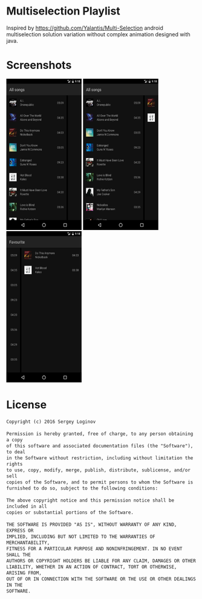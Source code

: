 # Multiselection Playlist
Inspired by https://github.com/Yalantis/Multi-Selection android multiselection solution variation without complex animation designed with java.

# Screenshots
<img src="/screenshots/01.png?raw=true" alt="alt text" width="199" height="400">
<img src="/screenshots/02.png?raw=true" alt="alt text" width="199" height="400">
<img src="/screenshots/03.png?raw=true" alt="alt text" width="199" height="400">

# License
```
Copyright (c) 2016 Sergey Loginov

Permission is hereby granted, free of charge, to any person obtaining a copy
of this software and associated documentation files (the "Software"), to deal
in the Software without restriction, including without limitation the rights
to use, copy, modify, merge, publish, distribute, sublicense, and/or sell
copies of the Software, and to permit persons to whom the Software is
furnished to do so, subject to the following conditions:

The above copyright notice and this permission notice shall be included in all
copies or substantial portions of the Software.

THE SOFTWARE IS PROVIDED "AS IS", WITHOUT WARRANTY OF ANY KIND, EXPRESS OR
IMPLIED, INCLUDING BUT NOT LIMITED TO THE WARRANTIES OF MERCHANTABILITY,
FITNESS FOR A PARTICULAR PURPOSE AND NONINFRINGEMENT. IN NO EVENT SHALL THE
AUTHORS OR COPYRIGHT HOLDERS BE LIABLE FOR ANY CLAIM, DAMAGES OR OTHER
LIABILITY, WHETHER IN AN ACTION OF CONTRACT, TORT OR OTHERWISE, ARISING FROM,
OUT OF OR IN CONNECTION WITH THE SOFTWARE OR THE USE OR OTHER DEALINGS IN THE
SOFTWARE.
```
